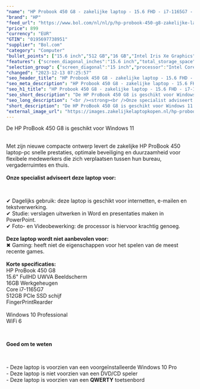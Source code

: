 ```yaml
---
"name": "HP Probook 450 G8 - zakelijke laptop - 15.6 FHD - i7-1165G7 - 16GB - 512GB - W10P - keyboard verlichting - 3 jaar carepack"
"brand": "HP"
"feed_url": "https://www.bol.com/nl/nl/p/hp-probook-450-g8-zakelijke-laptop-15-6-fhd-i7-1165g7-16gb-512gb-w10p-keyboard-verlichting-3-jaar-carepack/9300000078825246"
"price": 899
"currency": "EUR"
"GTIN": "0195697738951"
"supplier": "Bol.com"
"category": "Computer"
"bullet_points": ["15.6 inch","512 GB","16 GB","Intel Iris Xe Graphics"]
"features": {"screen_diagonal_inches":"15.6 inch","total_storage_space":"512 GB","memory_size":"16 GB","graphics_card":"Intel Iris Xe Graphics"}
"selection_group": {"screen_diagonal":"15 inch","processor":"Intel Core i7","changed_price_past_3_days":false,"product_family":"Probook"}
"changed": "2023-12-13 07:25:57"
"seo_header_title": "HP Probook 450 G8 - zakelijke laptop - 15.6 FHD - i7-1165G7 - 16GB - 512GB - W10P - keyboard verlichting - 3 jaar carepack"
"seo_meta_description": "HP Probook 450 G8 - zakelijke laptop - 15.6 FHD - i7-1165G7 - 16GB - 512GB - W10P - keyboard verlichting - 3 jaar carepack"
"seo_h1_title": "HP Probook 450 G8 - zakelijke laptop - 15.6 FHD - i7-1165G7 - 16GB - 512GB - W10P - keyboard verlichting - 3 jaar carepack"
"seo_short_description": "De HP ProBook 450 G8 is geschikt voor Windows 11<br /><br /><p> Met zijn nieuwe compacte ontwerp levert de zakelijke HP ProBook 450 laptop-pc snelle prestaties, optimale beveiliging en duurzaamheid voor flexibele medewerkers die zich verplaatsen tussen hun bureau, vergaderruimtes en thuis."
"seo_long_description": "<br /><strong><br />Onze specialist adviseert deze laptop voor:</strong> </p><br /><p> ✔ Dagelijks gebruik: deze laptop is geschikt voor internetten, e-mailen en tekstverwerking. <br />✔ Studie: verslagen uitwerken in Word en presentaties maken in PowerPoint. <br />✔ Foto- en Videobewerking: de processor is hiervoor krachtig genoeg. <br /><br /><strong>Deze laptop wordt niet aanbevolen voor:</strong><br />✖ Gaming: heeft niet de eigenschappen voor het spelen van de meest recente games. <br /><br /><strong>Korte specificaties:<br /></strong>HP ProBook 450 G8<br />15. 6\" FullHD UWVA Beeldscherm<br />16GB Werkgeheugen<br />Core i7-1165G7<br />512GB PCIe SSD schijf <br />FingerPrintRearder <br /><br />Windows 10 Professional<br />WiFi 6 </p><br /><p> <strong>Goed om te weten</strong> </p><br /><p> - Deze laptop is voorzien van een voorgeïnstalleerde Windows 10 Pro<br />- Deze laptop is niet voorzien van een DVD/CD speler<br />- Deze laptop is voorzien van een <strong>QWERTY</strong> toetsenbord </p>"
"short_description": "De HP ProBook 450 G8 is geschikt voor Windows 11 Met zijn nieuwe compacte ontwerp levert de zakelijke HP ProBook 450 laptop-pc snelle prestaties, optimale beveiliging en duurzaamheid voor flexibele medewerkers die zich verplaatsen tussen hun bureau, vergaderruimtes en thuis. Onze specialist adviseert deze laptop voor: ✔ Dagelijks gebruik: deze laptop is geschikt voor internetten, e-mailen en tekstverwerking. ✔ Studie: verslagen uitwerken in Word en presentaties maken in PowerPoint. ✔ Foto- en Videobewerking: de processor is hiervoor krachtig genoeg. Deze laptop wordt niet aanbevolen voor: ✖ Gaming: heeft niet de eigenschappen voor het spelen van de meest recente games. Korte specificaties: HP ProBook 450 G8 15.6\" FullHD UWVA Beeldscherm 16GB Werkgeheugen Core i7-1165G7 512GB PCIe SSD schijf FingerPrintRearder Windows 10 Professional WiFi 6 Goed om te weten - Deze laptop is voorzien van een voorgeïnstalleerde Windows 10 Pro - Deze laptop is niet voorzien van een DVD/CD speler - Deze laptop is voorzien van een QWERTY toetsenbord"
"external_image_url": "https://images.zakelijkelaptopkopen.nl/hp-probook-450-g8-zakelijke-laptop-15-6-fhd-i7-1165g7-16gb-512gb-w10p-keyboard-verlichting-3-jaar-carepack.webp"
---
```


De HP ProBook 450 G8 is geschikt voor Windows 11<br /><br /><p>  Met zijn nieuwe compacte ontwerp levert de zakelijke HP ProBook 450 laptop-pc snelle prestaties, optimale beveiliging en duurzaamheid voor flexibele medewerkers die zich verplaatsen tussen hun bureau, vergaderruimtes en thuis.<br /><strong><br />Onze specialist adviseert deze laptop voor:</strong>  </p><br /><p>  ✔ Dagelijks gebruik: deze laptop is geschikt voor internetten, e-mailen en tekstverwerking.<br />✔ Studie: verslagen uitwerken in Word en presentaties maken in PowerPoint.<br />✔ Foto- en Videobewerking: de processor is hiervoor krachtig genoeg. <br /><br /><strong>Deze laptop wordt niet aanbevolen voor:</strong><br />✖ Gaming: heeft niet de eigenschappen voor het spelen van de meest recente games.<br /><br /><strong>Korte specificaties:<br /></strong>HP ProBook 450 G8<br />15.6" FullHD UWVA Beeldscherm<br />16GB Werkgeheugen<br />Core i7-1165G7<br />512GB PCIe SSD schijf <br />FingerPrintRearder <br /><br />Windows 10 Professional<br />WiFi 6  </p><br /><p>  <strong>Goed om te weten</strong>  </p><br /><p>  - Deze laptop is voorzien van een voorgeïnstalleerde Windows 10 Pro<br />- Deze laptop is niet voorzien van een DVD/CD speler<br />- Deze laptop is voorzien van een <strong>QWERTY</strong> toetsenbord  </p>